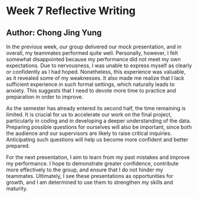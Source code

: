 # **Week 7 Reflective Writing**

## Author: Chong Jing Yung

In the previous week, our group delivered our mock presentation, and in overall, my teammates performed quite well.
Personally, however, I felt somewhat disappointed because my performance did not meet my own expectations.
Due to nervousness, I was unable to express myself as clearly or confidently as I had hoped. Nonetheless,
this experience was valuable, as it revealed some of my weaknesses. It also made me realize that I lack sufficient
experience in such formal settings, which naturally leads to anxiety. This suggests that I need to devote more time
to practice and preparation in order to improve.

As the semester has already entered its second half, the time remaining is limited. It is crucial for us to accelerate
our work on the final project, particularly in coding and in developing a deeper understanding of the data. Preparing possible
questions for ourselves will also be important, since both the audience and our supervisors are likely to raise critical
inquiries. Anticipating such questions will help us become more confident and better prepared.

For the next presentation, I aim to learn from my past mistakes and improve my performance. I hope to demonstrate greater
confidence, contribute more effectively to the group, and ensure that I do not hinder my teammates. Ultimately, I see these
presentations as opportunities for growth, and I am determined to use them to strengthen my skills and maturity.
